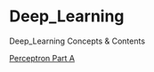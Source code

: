 # Deep_Learning

Deep_Learning Concepts &amp; Contents

[Perceptron Part A](https://medium.com/@nirajanrijal8/perceptron-part-a-deep-learning-1-0aa8a1f0a1f1)
